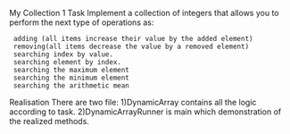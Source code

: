 My Collection 1
Task
Implement a collection of integers that allows you to perform the next type of operations as:

     adding (all items increase their value by the added element)
     removing(all items decrease the value by a removed element)
     searching index by value.
     searching element by index.
     searching the maximum element
     searching the minimum element
     searching the arithmetic mean


     
Realisation
There are two file:
1)DynamicArray contains all the logic according to task.
2)DynamicArrayRunner is main which demonstration of the realized methods. 
